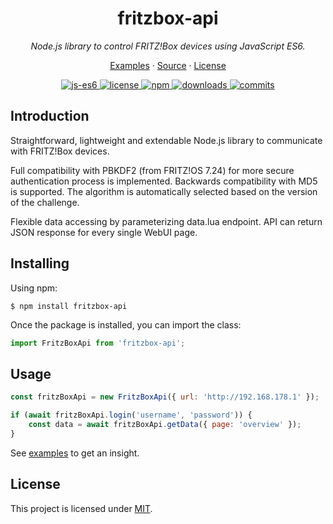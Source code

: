 <h1 align="center">fritzbox-api</h1>

<p align="center">
    <em>Node.js library to control FRITZ!Box devices using JavaScript ES6.</em>
</p>

<p align="center">
    <a href="examples">Examples</a>
    ·
    <a href="src">Source</a>
    ·
    <a href="LICENSE">License</a>
</p>

<p align="center">
    <a href="https://github.com/aoephtua/fritzbox-api">
        <img src="https://img.shields.io/badge/js-ES6-blue" alt="js-es6" />
    </a>
    <a href="https://github.com/aoephtua/fritzbox-api/blob/main/LICENSE">
        <img src="https://img.shields.io/badge/License-MIT-blue.svg?label=license" alt="license" />
    </a>
    <a href="https://www.npmjs.com/package/fritzbox-api">
        <img src="https://img.shields.io/npm/v/fritzbox-api?label=npm" alt="npm" />
    </a>
    <a href="https://www.npmjs.com/package/fritzbox-api">
        <img src="https://img.shields.io/npm/dw/fritzbox-api?label=downloads" alt="downloads" />
    </a>
    <a href="https://github.com/aoephtua/fritzbox-api/commits/main">
        <img src="https://img.shields.io/github/last-commit/aoephtua/fritzbox-api" alt="commits">
    </a>
</p>

## Introduction

Straightforward, lightweight and extendable Node.js library to communicate with FRITZ!Box devices.

Full compatibility with PBKDF2 (from FRITZ!OS 7.24) for more secure authentication process is implemented. Backwards compatibility with MD5 is supported. The algorithm is automatically selected based on the version of the challenge.

Flexible data accessing by parameterizing data.lua endpoint. API can return JSON response for every single WebUI page.

## Installing

Using npm:

    $ npm install fritzbox-api

Once the package is installed, you can import the class:

```javascript
import FritzBoxApi from 'fritzbox-api';
```

## Usage

```javascript
const fritzBoxApi = new FritzBoxApi({ url: 'http://192.168.178.1' });

if (await fritzBoxApi.login('username', 'password')) {
    const data = await fritzBoxApi.getData({ page: 'overview' });
}
```

See [examples](examples) to get an insight.

## License

This project is licensed under [MIT](LICENSE).
